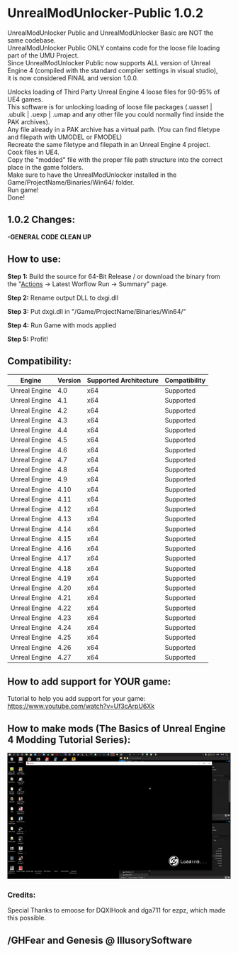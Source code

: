 # UnrealModUnlocker-Public 1.0.2

UnrealModUnlocker Public and UnrealModUnlocker Basic are NOT the same codebase.  
UnrealModUnlocker Public ONLY contains code for the loose file loading part of the UMU Project.  
Since UnrealModUnlocker Public now supports ALL version of Unreal Engine 4 (compiled with the standard compiler settings in visual studio),  
it is now considered FINAL and version 1.0.0.  

Unlocks loading of Third Party Unreal Engine 4 loose files for 90-95% of UE4 games.  
This software is for unlocking loading of loose file packages (.uasset | .ubulk | .uexp | .umap and any other file you could normally find inside the PAK archives).  
Any file already in a PAK archive has a virtual path. (You can find filetype and filepath with UMODEL or FMODEL)  
Recreate the same filetype and filepath in an Unreal Engine 4 project.  
Cook files in UE4.  
Copy the "modded" file with the proper file path structure into the correct place in the game folders.  
Make sure to have the UnrealModUnlocker installed in the Game/ProjectName/Binaries/Win64/ folder.  
Run game!  
Done!  

## 1.0.2 Changes:

**-GENERAL CODE CLEAN UP**



## How to use:
**Step 1:** Build the source for 64-Bit Release / or download the binary from the "[Actions](https://github.com/IllusorySoftware/UnrealModUnlocker-Public/actions) -> Latest Worflow Run -> Summary" page.

**Step 2:** Rename output DLL to dxgi.dll

**Step 3:** Put dxgi.dll in "/Game/ProjectName/Binaries/Win64/"

**Step 4:** Run Game with mods applied

**Step 5:** Profit!



## Compatibility:

Engine  | Version | Supported Architecture |  Compatibility
------------- | ------------- | ------------- | -------------
Unreal Engine | 4.0  | x64  | Supported
Unreal Engine | 4.1  | x64  | Supported
Unreal Engine | 4.2  | x64  | Supported
Unreal Engine | 4.3  | x64  | Supported
Unreal Engine | 4.4  | x64  | Supported
Unreal Engine | 4.5  | x64  | Supported
Unreal Engine | 4.6  | x64  | Supported
Unreal Engine | 4.7  | x64  | Supported
Unreal Engine | 4.8  | x64  | Supported
Unreal Engine | 4.9  | x64  | Supported
Unreal Engine | 4.10  | x64  | Supported
Unreal Engine | 4.11  | x64  | Supported
Unreal Engine | 4.12  | x64  | Supported
Unreal Engine | 4.13  | x64  | Supported
Unreal Engine | 4.14  | x64  | Supported
Unreal Engine | 4.15  | x64  | Supported
Unreal Engine | 4.16  | x64  | Supported
Unreal Engine | 4.17  | x64  | Supported
Unreal Engine | 4.18  | x64  | Supported
Unreal Engine | 4.19  | x64  | Supported
Unreal Engine | 4.20  | x64  | Supported
Unreal Engine | 4.21  | x64  | Supported
Unreal Engine | 4.22  | x64  | Supported
Unreal Engine | 4.23  | x64  | Supported
Unreal Engine | 4.24  | x64  | Supported
Unreal Engine | 4.25  | x64  | Supported
Unreal Engine | 4.26  | x64  | Supported
Unreal Engine | 4.27  | x64  | Supported

## How to add support for YOUR game:
Tutorial to help you add support for your game: https://www.youtube.com/watch?v=Uf3cArpU6Xk


## How to make mods (The Basics of Unreal Engine 4 Modding Tutorial Series):  
[![SC2 Video](YouTube.gif)](https://www.youtube.com/watch?v=ZZrEZMi6X5o&list=PLQyrynUmnHDsB8CHILpZ_9AYXODkaNBQE)


### Credits:
Special Thanks to emoose for DQXIHook and dga711 for ezpz, which made this possible.


## /GHFear and Genesis @ IllusorySoftware
